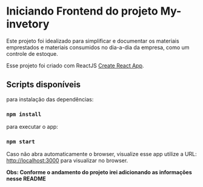 # Iniciando Frontend do projeto My-invetory
Este projeto foi idealizado para simplificar e documentar os materiais emprestados e materiais consumidos no dia-a-dia da empresa, como um controle de estoque.

Esse projeto foi criado com ReactJS [Create React App](https://github.com/facebook/create-react-app).

## Scripts disponíveis

para instalação das dependências:

### `npm install`

para executar o app:

### `npm start`


Caso não abra automaticamente o browser, visualize esse app utilize a URL:
[http://localhost:3000](http://localhost:3000) para visualizar no browser.


**Obs: Conforme o andamento do projeto irei adicionando as informações nesse README**